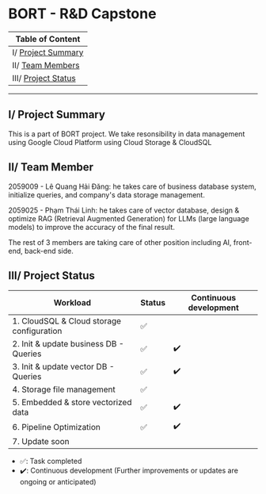 # BORT - R&D Capstone

| Table of Content |
| --- |
| I/ [Project Summary](#project-summary) |
| II/ [Team Members](#team-members) |
| III/ [Project Status](#project-status) |
_____

## I/ <a id='project-summary'></a>Project Summary

This is a part of BORT project. We take resonsibility in data management using Google Cloud Platform using Cloud Storage & CloudSQL

## II/ <a id='team-members'></a>Team Member
 
2059009 - Lê Quang Hải Đăng: he takes care of business database system, initialize queries, and company's data storage management.

2059025 - Phạm Thái Linh: he takes care of vector database, design & optimize RAG (Retrieval Augmented Generation) for LLMs (large language models) to improve the accuracy of the final result.

The rest of 3 members are taking care of other position including AI, front-end, back-end side.


## <a id='project-status'></a>III/ Project Status

| Workload                                      | Status    | Continuous development    |
|-----------------------------------------------|-----------| --------------------------|
| 1. CloudSQL & Cloud storage configuration     | ✅        |                           |
| 2. Init & update business DB - Queries        | ✅        | ✔️                        |
| 3. Init & update vector DB - Queries          | ✅        | ✔️                        |
| 4. Storage file management                    | ✅        |                          |
| 5. Embedded & store vectorized data           | ✅        | ✔️                        |
| 6. Pipeline Optimization                      | ✅        | ✔️                        |
| 7. Update soon                                |           |                          |

- ✅: Task completed
- ✔️: Continuous development (Further improvements or updates are ongoing or anticipated)
